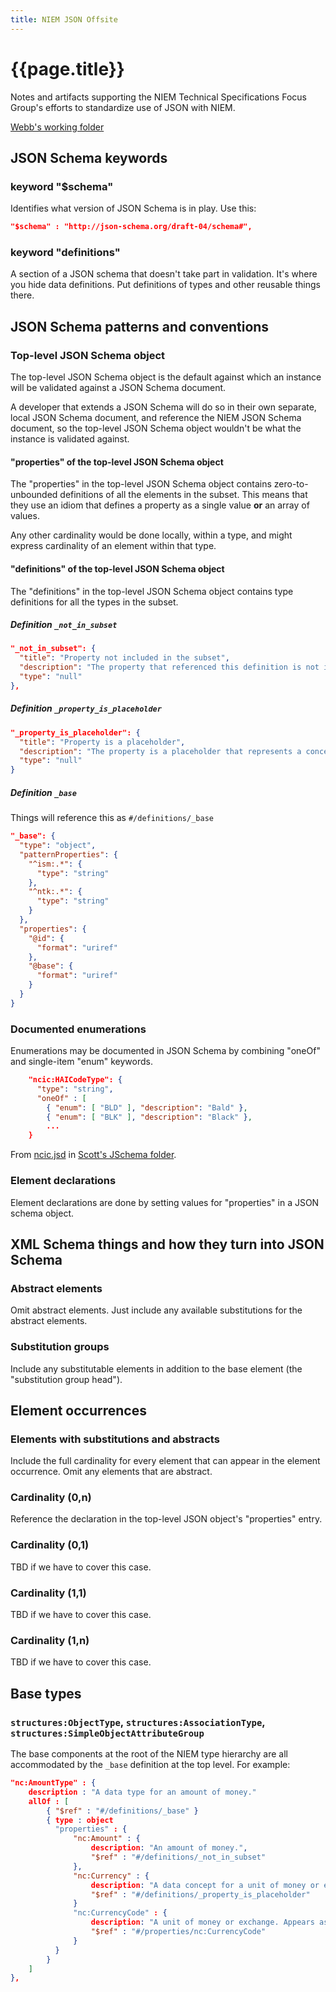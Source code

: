 ```yaml
---
title: NIEM JSON Offsite
---
```


# {{page.title}}

Notes and artifacts supporting the NIEM Technical Specifications Focus Group's
efforts to standardize use of JSON with NIEM.

[Webb's working folder](wr)

## JSON Schema keywords

### keyword "$schema"

Identifies what version of JSON Schema is in play. Use this:

```json
"$schema" : "http://json-schema.org/draft-04/schema#",
```

### keyword "definitions"

A section of a JSON schema that doesn't take part in validation. It's where you
hide data definitions. Put definitions of types and other reusable things there.

## JSON Schema patterns and conventions

### Top-level JSON Schema object

The top-level JSON Schema object is the default against which an instance will
be validated against a JSON Schema document. 

A developer that extends a JSON Schema will do so in their own separate, local
JSON Schema document, and reference the NIEM JSON Schema document, so the
top-level JSON Schema object wouldn't be what the instance is validated against.

#### "properties" of the top-level JSON Schema object

The "properties" in the top-level JSON Schema object contains zero-to-unbounded
definitions of all the elements in the subset. This means that they use an idiom
that defines a property as a single value **or** an array of values. 

Any other cardinality would be done locally, within a type, and might express
cardinality of an element within that type.

#### "definitions" of the top-level JSON Schema object

The "definitions" in the top-level JSON Schema object contains type definitions
for all the types in the subset.

##### Definition `_not_in_subset`

```json
"_not_in_subset": {
  "title": "Property not included in the subset",
  "description": "The property that referenced this definition is not included in the subset. If you wish to use this property, add the property to the subset and generate a new JSON Schema.",
  "type": "null"
},
```

##### Definition `_property_is_placeholder`

```json
"_property_is_placeholder": {
  "title": "Property is a placeholder",
  "description": "The property is a placeholder that represents a concept. It is not allowed to occur in a JSON document. It may be replaced by another property that implements this concept. Each replacement property's description says what it may replace.",
  "type": "null"
}
```

##### Definition `_base`

Things will reference this as `#/definitions/_base`

```json
"_base": {
  "type": "object",
  "patternProperties": {
    "^ism:.*": {
      "type": "string"
    },
    "^ntk:.*": {
      "type": "string"
    }
  },
  "properties": {
    "@id": {
      "format": "uriref"
    },
    "@base": {
      "format": "uriref"
    }
  }
}
```

### Documented enumerations

Enumerations may be documented in JSON Schema by combining "oneOf" and single-item "enum" keywords.

```json
    "ncic:HAICodeType": {
      "type": "string",
      "oneOf" : [
        { "enum": [ "BLD" ], "description": "Bald" },
        { "enum": [ "BLK" ], "description": "Black" },
        ...
    }
```

From [ncic.jsd](sar/JSchema/ncic.jsd) in [Scott's JSchema folder](sar/JSchema).

### Element declarations

Element declarations are done by setting values for "properties" in a JSON schema object. 

## XML Schema things and how they turn into JSON Schema

### Abstract elements

Omit abstract elements. Just include any available substitutions for the
abstract elements.

### Substitution groups

Include any substitutable elements in addition to the base element (the
"substitution group head").

## Element occurrences

### Elements with substitutions and abstracts

Include the full cardinality for every element that can appear in the element
occurrence. Omit any elements that are abstract.

### Cardinality (0,n)

Reference the declaration in the top-level JSON object's "properties" entry.

### Cardinality (0,1)

TBD if we have to cover this case.

### Cardinality (1,1)

TBD if we have to cover this case.

### Cardinality (1,n)

TBD if we have to cover this case.

## Base types

### `structures:ObjectType`, `structures:AssociationType`, `structures:SimpleObjectAttributeGroup`

The base components at the root of the NIEM type hierarchy are all accommodated
by the `_base` definition at the top level. For example:

```json
"nc:AmountType" : {
    description : "A data type for an amount of money."
    allOf : [
        { "$ref" : "#/definitions/_base" }
        { type : object
          "properties" : {
              "nc:Amount" : {
                  description: "An amount of money.",
                  "$ref" : "#/definitions/_not_in_subset"
              },
              "nc:Currency" : {
                  description: "A data concept for a unit of money or exchange.",
                  "$ref" : "#/definitions/_property_is_placeholder"
              }
              "nc:CurrencyCode" : {
                  description: "A unit of money or exchange. Appears as a substitution for nc:Currency.",
                  "$ref" : "#/properties/nc:CurrencyCode"
              }
          }
        }
    ]
},

```
